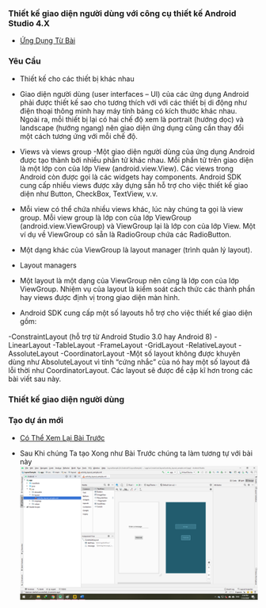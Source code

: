 ### Thiết kế giao diện người dùng với công cụ thiết kế Android Studio 4.X

- <a href= "https://ngocminhtran.com/2018/08/12/thiet-ke-giao-dien-nguoi-dung-voi-cong-cu-thiet-ke-android-studio-3-x/"> Ứng Dụng Từ Bài</a>

### Yêu Cầu

- Thiết kế cho các thiết bị khác nhau
- Giao diện người dùng (user interfaces – UI) của các ứng dụng Android phải được thiết kế sao cho tương thích với với các thiết bị di động như điện thoại thông minh hay máy tính bảng có kích thước khác nhau. Ngoài ra, mỗi thiết bị lại có hai chế độ xem là portrait (hướng dọc) và landscape (hướng ngang) nên giao diện ứng dụng cũng cần thay đổi một cách tương ứng với mỗi chế độ.

- Views và views group
-Một giao diện người dùng của ứng dụng Android được tạo thành bởi nhiều phần tử khác nhau. Mỗi phần tử trên giao diện là một lớp con của lớp View (android.view.View). Các views trong Android còn được gọi là các widgets hay components. Android SDK cung cấp nhiều views được xây dựng sẵn hỗ trợ cho việc thiết kế giao diện như Button, CheckBox, TextView, v.v.

- Mỗi view có thể chứa nhiều views khác, lúc này chúng ta gọi là view group. Mỗi view group là lớp con của lớp ViewGroup (android.view.ViewGroup) và ViewGroup lại là lớp con của lớp View. Một ví dụ về ViewGroup có sẵn là RadioGroup chứa các RadioButton.

- Một dạng khác của ViewGroup là layout manager (trình quản lý layout).

- Layout managers
- Một layout là một dạng của ViewGroup nên cũng là lớp con của lớp ViewGroup. Nhiệm vụ của layout là kiểm soát cách thức các thành phần hay views được định vị trong giao diện màn hình.

- Android SDK cung cấp một số layouts hỗ trợ cho việc thiết kế giao diện gồm:

-ConstraintLayout (hỗ trợ từ Android Studio 3.0 hay Android 8)
-LinearLayout
-TableLayout
-FrameLayout
-GridLayout
-RelativeLayout
-AssoluteLayout
-CoordinatorLayout
-Một số layout không được khuyên dùng như AbsoluteLayout vì tính “cứng nhắc” của nó hay một số layout đã lỗi thời như CoordinatorLayout. Các layout sẽ được đề cập kĩ hơn trong các bài viết sau này.

 ### Thiết kế giao diện người dùng
 ### Tạo dự án mới
 
 - <a href="https://github.com/ChanhMinions/DaoQuanhUngDungAndroid">Có Thể Xem Lại Bài Trước</a>
 
 - Sau Khi chúng Ta tạo Xong như Bài Trước chúng ta làm tương tự với bài này
  ![image](Untitled11.png)
 
